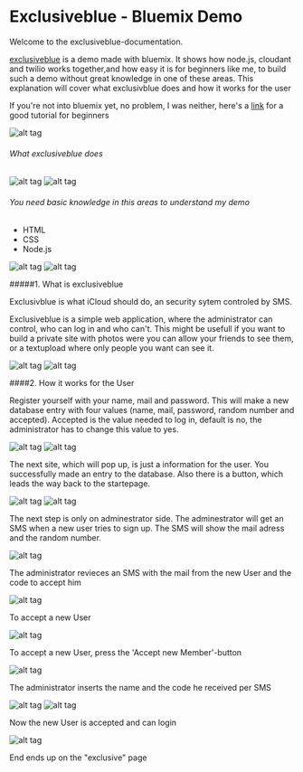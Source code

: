 Exclusiveblue - Bluemix Demo
============================

Welcome to the exclusiveblue-documentation.

[exclusiveblue] is a demo made with bluemix. It shows how node.js, cloudant and twilio works together,and how easy it is for beginners like me, to build such a demo without great knowledge in one of these areas. This explanation will cover what exclusivblue does and how it works for the user

If you're not into bluemix yet, no problem, I was neither, here's a [link] for a good tutorial for beginners

![alt tag](https://raw.githubusercontent.com/JDihlmann/Tmoodlocator/master/imageFiles/return0.png)

###### What exclusiveblue does

![alt tag](https://raw.githubusercontent.com/SNiewierra/exclusiveblue/master/imageFiles/functionblue.png)
![alt tag](https://raw.githubusercontent.com/JDihlmann/Tmoodlocator/master/imageFiles/return0.png)


###### You need basic knowledge in this areas to understand my demo
  - HTML
  - CSS
  - Node.js

![alt tag](https://raw.githubusercontent.com/JDihlmann/Tmoodlocator/master/imageFiles/return0.png)
![alt tag](https://raw.githubusercontent.com/JDihlmann/Tmoodlocator/master/imageFiles/return0.png)



#####1. What is exclusiveblue

Exclusivblue is what iCloud should do, an security sytem controled by SMS. 

Exclusiveblue is a simple web application, where the administrator can control, who can log in and who can't.
This might be usefull if you want to build a private site with photos were you can allow your friends to see them, or a textupload where only people you want can see it.

![alt tag](https://raw.githubusercontent.com/JDihlmann/Tmoodlocator/master/imageFiles/return0.png)
![alt tag](https://raw.githubusercontent.com/JDihlmann/Tmoodlocator/master/imageFiles/return0.png)



####2. How it works for the User

Register yourself with your name, mail and password. This will make a new database entry with four values (name, mail, password, random number and accepted). Accepted is the value needed to log in, default is no, the administrator has to change this value to yes.

![alt tag](https://raw.githubusercontent.com/SNiewierra/exclusiveblue/master/imageFiles/register.png)
![alt tag](https://raw.githubusercontent.com/JDihlmann/Tmoodlocator/master/imageFiles/return0.png)


The next site, which will pop up, is just a information for the user. You successfully made an entry to the database. Also there is a button, which leads the way back to the startepage.

![alt tag](https://raw.githubusercontent.com/SNiewierra/exclusiveblue/master/imageFiles/registered.png)
![alt tag](https://raw.githubusercontent.com/JDihlmann/Tmoodlocator/master/imageFiles/return0.png)


The next step is only on adminestrator side. The adminestrator will get an SMS when a new user tries to sign up. The SMS will show the mail adress and the random number. 

![alt tag](https://raw.githubusercontent.com/SNiewierra/exclusiveblue/master/imageFiles/screen.png)


The administrator revieces an SMS with the mail from the new User and the code to accept him

![alt tag](https://raw.githubusercontent.com/JDihlmann/Tmoodlocator/master/imageFiles/return0.png)


To accept a new User

![alt tag](https://raw.githubusercontent.com/SNiewierra/exclusiveblue/master/imageFiles/accept.png)


To accept a new User, press the 'Accept new Member'-button 

![alt tag](https://raw.githubusercontent.com/JDihlmann/Tmoodlocator/master/imageFiles/return0.png)


The administrator inserts the name and the code he received per SMS

![alt tag](https://raw.githubusercontent.com/SNiewierra/exclusiveblue/master/imageFiles/apply.png)
![alt tag](https://raw.githubusercontent.com/JDihlmann/Tmoodlocator/master/imageFiles/return0.png)


Now the new User is accepted and can login

![alt tag](https://raw.githubusercontent.com/SNiewierra/exclusiveblue/master/imageFiles/login.png)


End ends up on the "exclusive" page






[exclusiveblue]:https://silasnode.mybluemix.net
[link]:https://github.com/JDihlmann/moodlocator/
